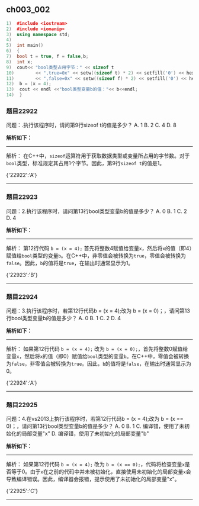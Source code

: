 ## ch003_002
``` c++
1)  #include <iostream>
2)  #include <iomanip>
3)  using namespace std;
4)  
5)  int main() 
6)  {
7)  bool t = true, f = false,b; 
8)  int x;
9)  cout<< "bool类型占用字节：" << sizeof t 
10)        << ",true=0x" << setw((sizeof t) * 2) << setfill('0') << hex << t
11)        << ",false=0x" << setw((sizeof f) * 2) << setfill('0') << hex << f;
12)  b = (x = 4);
13)  cout << endl <<"bool类型变量b的值："<< b<<endl;
14)  }

```
### 题目22922
问题：.执行该程序时，请问第9行sizeof t的值是多少？
A.  1
B.  2
C.  4
D.  8


**解析如下：**

------

解析：
在C++中，`sizeof`运算符用于获取数据类型或变量所占用的字节数。对于`bool`类型，标准规定其占用1个字节。因此，第9行`sizeof t`的值是1。

{'22922':'A'}

------

### 题目22923
问题：2.执行该程序时，请问第13行bool类型变量b的值是多少？
A.  0
B.  1
C.  2
D.  4


**解析如下：**

------

解析：
第12行代码 `b = (x = 4);` 首先将整数4赋值给变量`x`，然后将`x`的值（即4）赋值给`bool`类型的变量`b`。在C++中，非零值会被转换为`true`，零值会被转换为`false`。因此，`b`的值将是`true`，在输出时通常显示为1。

{'22923':'B'}

------

### 题目22924
问题：3.执行该程序时，若第12行代码b = (x = 4);改为 b = (x = 0)；，请问第13行bool类型变量b的值是多少？
A.  0
B.  1
C.  2
D.  4


**解析如下：**

------

解析：
如果第12行代码 `b = (x = 4);` 改为 `b = (x = 0);`，首先将整数0赋值给变量`x`，然后将`x`的值（即0）赋值给`bool`类型的变量`b`。在C++中，零值会被转换为`false`，非零值会被转换为`true`。因此，`b`的值将是`false`，在输出时通常显示为0。

{'22924':'A'}

------

### 题目22925
问题：4.在vs2013上执行该程序时，若第12行代码b = (x = 4);改为 b = (x == 0)；，请问第13行bool类型变量b的值是多少？
A.  0
B.  1
C.  编译错，使用了未初始化的局部变量"x"
D.  编译错，使用了未初始化的局部变量"b"


**解析如下：**

------

解析：
如果第12行代码 `b = (x = 4);` 改为 `b = (x == 0);`，代码将检查变量`x`是否等于0。由于`x`在之前的代码中并未被初始化，直接使用未初始化的局部变量`x`会导致编译错误。因此，编译器会报错，提示使用了未初始化的局部变量"x"。

{'22925':'C'}

------

